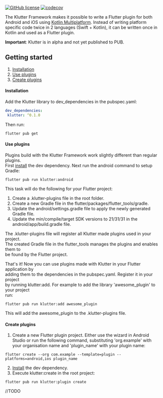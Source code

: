 [![GitHub license](https://img.shields.io/github/license/buijs-dev/klutter-dart?color=black&logoColor=black)](https://github.com/buijs-dev/klutter-dart/blob/main/LICENSE) 
[![codecov](https://codecov.io/gh/buijs-dev/klutter-dart/branch/main/graph/badge.svg?token=AS154MVM51)](https://codecov.io/gh/buijs-dev/klutter-dart)

The Klutter Framework makes it possible to write a Flutter plugin for both Android 
and iOS using [Kotlin Multiplatform](https://kotlinlang.org/docs/multiplatform.html). 
Instead of writing platform specific code twice in 2 languages (Swift + Kotlin), 
it can be written once in Kotlin and used as a Flutter plugin.

<B>Important</B>: Klutter is in alpha and not yet published to PUB.

## Getting started
1. [Installation](#Installation)
2. [Use plugins](#Use%20plugins)
3. [Create plugins](#Create%20plugins)

#### Installation
Add the Klutter library to dev_dependencies in the pubspec.yaml:

```yaml  
dev_dependencies:  
 klutter: ^0.1.0
 ```  
  
Then run:  
  
```shell  
flutter pub get
```  
  
#### Use plugins  
Plugins build with the Klutter Framework work slightly different than regular plugins.  
First [install](#Installation) the dev dependency. Next run the android command to setup Gradle:  
  
```shell  
flutter pub run klutter:android
```  
  
This task will do the following for your Flutter project:  
 1. Create a .klutter-plugins file in the root folder.  
 2. Create a new Gradle file in the flutter/packages/flutter_tools/gradle.  
 3. Update the android/settings.gradle file to apply the newly generated Gradle file.  
 4. Update the min/compile/target SDK versions to 21/31/31 in the android/app/build.gradle file. 
  
The .klutter-plugins file will register all Klutter made plugins used in your project.  
The created Gradle file in the flutter_tools manages the plugins and enables them to  
be found by the Flutter project.  
  
That's it! Now you can use plugins made with Klutter in your Flutter application by   
adding them to the dependencies in the pubspec.yaml. Register it in your project  
by running klutter:add. For example to add the library 'awesome_plugin' to your project  
run:  
  
```shell  
flutter pub run klutter:add awesome_plugin 
```  
  
This will add the awesome_plugin to the .klutter-plugins file.  

#### Create plugins  

 1. Create a new Flutter plugin project. Either use the wizard in Android Studio or run the following command, substituting 'org.example' with your organisation name and  'plugin_name' with your plugin name:
  
```shell  
flutter create --org com.example --template=plugin --platforms=android,ios plugin_name
```  
  
  2.  [Install](#Installation) the dev dependency.
  3. Execute klutter:create in the root project:

```shell  
flutter pub run klutter:plugin create  
```  

//TODO 
